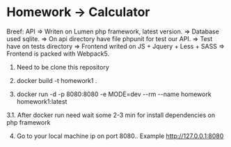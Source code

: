 # Homework -> Calculator

Breef:
API => Writen on Lumen php framework, latest version.
    => Database used sqlite.
    => On api directory have file phpunit for test our API.
    => Test have on tests directory
    => Frontend writed on JS + Jquery + Less + SASS
    => Frontend is packed with Webpack5.

1. Need to be clone this repository

2. docker build -t homework1 .

3. docker run -d -p 8080:8080 -e MODE=dev --rm --name homework homework1:latest

3.1. After docker run need wait some 2-3 min for install dependencies on php framework 

4. Go to your local machine ip on port 8080.. Example http://127.0.0.1:8080
